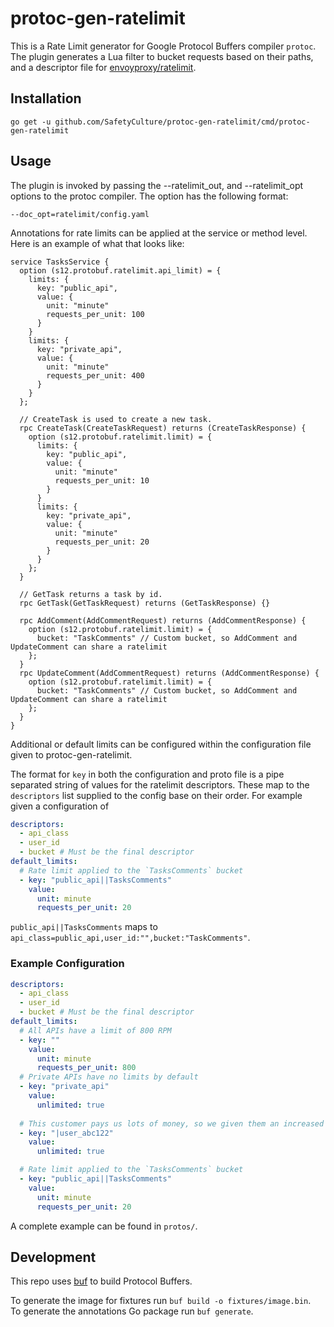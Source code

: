 # protoc-gen-ratelimit

This is a Rate Limit generator for Google Protocol Buffers compiler `protoc`. The plugin generates a Lua filter to bucket requests based on their paths, and a descriptor file for [envoyproxy/ratelimit](https://github.com/envoyproxy/ratelimit).

## Installation

```
go get -u github.com/SafetyCulture/protoc-gen-ratelimit/cmd/protoc-gen-ratelimit
```

## Usage

The plugin is invoked by passing the --ratelimit_out, and --ratelimit_opt options to the protoc compiler. The option has the following format:

```
--doc_opt=ratelimit/config.yaml
```

Annotations for rate limits can be applied at the service or method level. Here is an example of what that looks like:
```proto3
service TasksService {
  option (s12.protobuf.ratelimit.api_limit) = {
    limits: {
      key: "public_api",
      value: {
        unit: "minute"
        requests_per_unit: 100
      }
    }
    limits: {
      key: "private_api",
      value: {
        unit: "minute"
        requests_per_unit: 400
      }
    }
  };

  // CreateTask is used to create a new task.
  rpc CreateTask(CreateTaskRequest) returns (CreateTaskResponse) {
    option (s12.protobuf.ratelimit.limit) = {
      limits: {
        key: "public_api",
        value: {
          unit: "minute"
          requests_per_unit: 10
        }
      }
      limits: {
        key: "private_api",
        value: {
          unit: "minute"
          requests_per_unit: 20
        }
      }
    };
  }

  // GetTask returns a task by id.
  rpc GetTask(GetTaskRequest) returns (GetTaskResponse) {}

  rpc AddComment(AddCommentRequest) returns (AddCommentResponse) {
    option (s12.protobuf.ratelimit.limit) = {
      bucket: "TaskComments" // Custom bucket, so AddComment and UpdateComment can share a ratelimit
    };
  }
  rpc UpdateComment(AddCommentRequest) returns (AddCommentResponse) {
    option (s12.protobuf.ratelimit.limit) = {
      bucket: "TaskComments" // Custom bucket, so AddComment and UpdateComment can share a ratelimit
    };
  }
}
```

Additional or default limits can be configured within the configuration file given to protoc-gen-ratelimit.

The format for `key` in both the configuration and proto file is a pipe separated string of values for the ratelimit descriptors. These map to the `descriptors` list supplied to the config base on their order. For example given a configuration of

```yaml
descriptors:
  - api_class
  - user_id
  - bucket # Must be the final descriptor
default_limits:
  # Rate limit applied to the `TasksComments` bucket
  - key: "public_api||TasksComments"
    value:
      unit: minute
      requests_per_unit: 20
```

`public_api||TasksComments` maps to `api_class=public_api,user_id:"",bucket:"TaskComments"`.

### Example Configuration

```yaml
descriptors:
  - api_class
  - user_id
  - bucket # Must be the final descriptor
default_limits:
  # All APIs have a limit of 800 RPM
  - key: ""
    value:
      unit: minute
      requests_per_unit: 800
  # Private APIs have no limits by default
  - key: "private_api"
    value:
      unlimited: true
  
  # This customer pays us lots of money, so we given them an increased ratelimit
  - key: "|user_abc122"
    value:
      unlimited: true

  # Rate limit applied to the `TasksComments` bucket
  - key: "public_api||TasksComments"
    value:
      unit: minute
      requests_per_unit: 20
```

A complete example can be found in `protos/`.

## Development

This repo uses [buf](https://buf.build) to build Protocol Buffers.

To generate the image for fixtures run `buf build -o fixtures/image.bin`.  
To generate the annotations Go package run `buf generate`.
